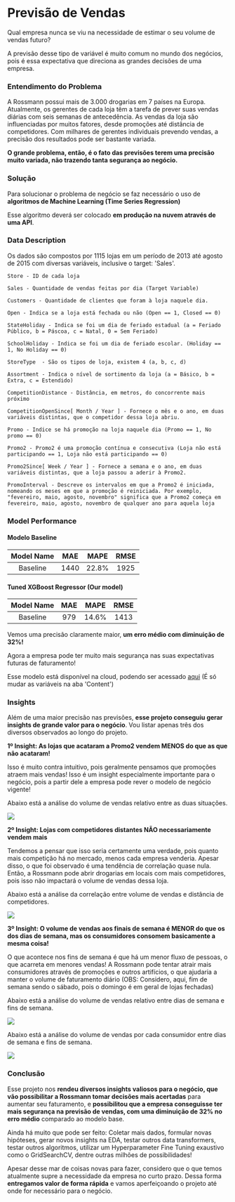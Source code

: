 # Previsão de Vendas

Qual empresa nunca se viu na necessidade de estimar o seu volume de vendas futuro? 

A previsão desse tipo de variável é muito comum no mundo dos negócios, pois é essa expectativa que direciona as grandes decisões de uma empresa.

### Entendimento do Problema
A Rossmann possui mais de 3.000 drogarias em 7 países na Europa. Atualmente, os gerentes de cada loja têm a tarefa de prever suas vendas diárias com seis semanas de antecedência. As vendas da loja são influenciadas por muitos fatores, desde promoções até distância de competidores. Com milhares de gerentes individuais prevendo vendas, a precisão dos resultados pode ser bastante variada. 

**O grande problema, então, é o fato das previsões terem uma precisão muito variada, não trazendo tanta segurança ao negócio.**

### Solução
Para solucionar o problema de negócio se faz necessário o uso de **algoritmos de Machine Learning (Time Series Regression)**

Esse algoritmo deverá ser colocado **em produção na nuvem através de uma API**. 

### Data Description

Os dados são compostos por 1115 lojas em um período de 2013 até agosto de 2015 com diversas variáveis, inclusive o target: 'Sales'.
 
```
Store - ID de cada loja
 
Sales - Quantidade de vendas feitas por dia (Target Variable)
 
Customers - Quantidade de clientes que foram à loja naquele dia.
 
Open - Indica se a loja está fechada ou não (Open == 1, Closed == 0)
 
StateHoliday - Indica se foi um dia de feriado estadual (a = Feriado Público, b = Páscoa, c = Natal, 0 = Sem Feriado)
 
SchoolHoliday - Indica se foi um dia de feriado escolar. (Holiday == 1, No Holiday == 0)
 
StoreType  - São os tipos de loja, existem 4 (a, b, c, d)
 
Assortment - Indica o nível de sortimento da loja (a = Básico, b = Extra, c = Estendido)
 
CompetitionDistance - Distância, em metros, do concorrente mais próximo
 
CompetitionOpenSince[ Month / Year ] - Fornece o mês e o ano, em duas variáveis distintas, que o competidor dessa loja abriu.
 
Promo - Indice se há promoção na loja naquele dia (Promo == 1, No promo == 0)
 
Promo2 - Promo2 é uma promoção contínua e consecutiva (Loja não está participando == 1, Loja não está participando == 0)
 
Promo2Since[ Week / Year ] - Fornece a semana e o ano, em duas variáveis distintas, que a loja passou a aderir à Promo2.
 
PromoInterval - Descreve os intervalos em que a Promo2 é iniciada, nomeando os meses em que a promoção é reiniciada. Por exemplo, "fevereiro, maio, agosto, novembro" significa que a Promo2 começa em fevereiro, maio, agosto, novembro de qualquer ano para aquela loja
```

### Model Performance

#### Modelo Baseline
 
|       Model Name          |        MAE          |      MAPE      |        RMSE        |
|:-------------------------:|:-------------------:|:--------------:|:------------------:|
| Baseline                  |  1440          | 22.8%      |       1925        |

#### Tuned XGBoost Regressor (Our model)

|       Model Name          |        MAE          |      MAPE      |        RMSE        |
|:-------------------------:|:-------------------:|:--------------:|:------------------:|
| Baseline                  |  979          | 14.6%      |       1413        |

Vemos uma precisão claramente maior, **um erro médio com diminuição de 32%!**

Agora a empresa pode ter muito mais segurança nas suas expectativas futuras de faturamento!

Esse modelo está disponível na cloud, podendo ser acessado <a href=https://reqbin.com/oqcbaldp target="_blank">aqui</a>
(É só mudar as variáveis na aba 'Content')

### Insights

Além de uma maior precisão nas previsões, **esse projeto conseguiu gerar insights de grande valor para o negócio**. Vou listar apenas três dos diversos observados ao longo do projeto.

**1º Insight: As lojas que acataram a Promo2 vendem MENOS do que as que não acataram!**

Isso é muito contra intuitivo, pois geralmente pensamos que promoções atraem mais vendas! Isso é um insight especialmente importante para o negócio, pois a partir dele a empresa pode rever o modelo de negócio vigente!

Abaixo está a análise do volume de vendas relativo entre as duas situações.

<img src="https://i.imgur.com/x9smoqv.png"/>

**2º Insight: Lojas com competidores distantes NÃO necessariamente vendem mais**

Tendemos a pensar que isso seria certamente uma verdade, pois quanto mais competição há no mercado, menos cada empresa venderia. Apesar disso, o que foi observado é uma tendência de correlação quase nula. Então, a Rossmann pode abrir drogarias em locais com mais competidores, pois isso não impactará o volume de vendas dessa loja.

Abaixo está a análise da correlação entre volume de vendas e distância de competidores.

<img src="https://i.imgur.com/99Q8D75.png"/>

**3º Insight: O volume de vendas aos finais de semana é MENOR do que os dos dias de semana, mas os consumidores consomem basicamente a mesma coisa!**

O que acontece nos fins de semana é que há um menor fluxo de pessoas, o que acarreta em menores vendas! A Rossmann pode tentar atrair mais consumidores através de promoções e outros artifícios, o que ajudaria a manter o volume de faturamento diário (OBS: Considero, aqui, fim de semana sendo o sábado, pois o domingo é em geral de lojas fechadas)

Abaixo está a análise do volume de vendas relativo entre dias de semana e fins de semana.

<img src="https://i.imgur.com/M0RjwqZ.png"/>

Abaixo está a análise do volume de vendas por cada consumidor entre dias de semana e fins de semana.

<img src="https://i.imgur.com/9acF04K.png"/>

### Conclusão

Esse projeto nos **rendeu diversos insights valiosos para o negócio, que vão possibilitar a Rossmann tomar decisões mais acertadas** para aumentar seu faturamento, e **possibilitou que a empresa conseguisse ter mais segurança na previsão de vendas, com uma diminuição de 32% no erro médio** comparado ao modelo base.

Ainda há muito que pode ser feito: Coletar mais dados, formular novas hipóteses, gerar novos insights na EDA, testar outros data transformers, testar outros algoritmos, utilizar um Hyperparameter Fine Tuning exaustivo como o GridSearchCV, dentre outras milhões de possibilidades! 

Apesar desse mar de coisas novas para fazer, considero que o que temos atualmente supre a necessidade da empresa no curto prazo. Dessa forma **entregamos valor de forma rápida** e vamos aperfeiçoando o projeto até onde for necessário para o negócio.
